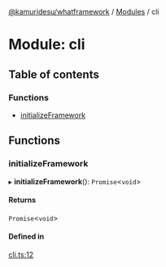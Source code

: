 [@kamuridesu/whatframework](../README.md) / [Modules](../modules.md) / cli

# Module: cli

## Table of contents

### Functions

- [initializeFramework](cli.md#initializeframework)

## Functions

### initializeFramework

▸ **initializeFramework**(): `Promise`<`void`\>

#### Returns

`Promise`<`void`\>

#### Defined in

[cli.ts:12](https://github.com/kamuridesu/WhatFramework/blob/2f7579d/cli.ts#L12)
